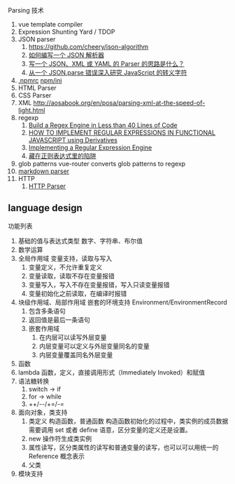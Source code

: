 Parsing 技术

1. vue template compiler
1. Expression Shunting Yard / TDOP
1. JSON parser
   1. https://github.com/cheery/json-algorithm
   1. [如何编写一个 JSON 解析器](https://www.liaoxuefeng.com/article/994977272296736)
   1. [写一个 JSON、XML 或 YAML 的 Parser 的思路是什么？](https://www.zhihu.com/question/24640264)
   1. [从一个 JSON.parse 错误深入研究 JavaScript 的转义字符](https://zhuanlan.zhihu.com/p/31030352)
1. [.npmrc](https://docs.npmjs.com/cli/v8/configuring-npm/npmrc) [npm/ini](https://github.com/npm/ini)
1. HTML Parser
1. CSS Parser
1. XML http://aosabook.org/en/posa/parsing-xml-at-the-speed-of-light.html
1. regexp
   1. [Build a Regex Engine in Less than 40 Lines of Code](https://nickdrane.com/build-your-own-regex/)
   1. [HOW TO IMPLEMENT REGULAR EXPRESSIONS IN FUNCTIONAL JAVASCRIPT using Derivatives](http://dpk.io/dregs/toydregs)
   1. [Implementing a Regular Expression Engine](https://deniskyashif.com/2019/02/17/implementing-a-regular-expression-engine/)
   1. [藏在正则表达式里的陷阱](https://zhuanlan.zhihu.com/p/38278481)
1. glob patterns vue-router converts glob patterns to regexp
1. [markdown parser](https://www.bilibili.com/video/BV1qq4y1F7Ch)
1. HTTP
   1. [HTTP Parser](https://zhuanlan.zhihu.com/p/100660049)

## language design

功能列表

1. 基础的值与表达式类型 数字、字符串、布尔值
1. 数学运算
1. 全局作用域 变量支持，读取与写入
   1. 变量定义，不允许重复定义
   1. 变量读取，读取不存在变量报错
   1. 变量写入，写入不存在变量报错，写入只读变量报错
   1. 变量初始化之前读取，在编译时报错
1. 块级作用域、局部作用域 嵌套的环境支持 Environment/EnvironmentRecord
   1. 包含多条语句
   1. 返回值是最后一条语句
   1. 嵌套作用域
      1. 在内层可以读写外层变量
      1. 内层变量可以定义与外层变量同名的变量
      1. 内层变量覆盖同名外层变量
1. 函数
1. lambda 函数，定义，直接调用形式（Immediately Invoked）和赋值
1. 语法糖转换
   1. switch -> if
   1. for -> while
   1. ++/--/+=/-=
1. 面向对象，类支持
   1. 类定义 构造函数，普通函数 构造函数初始化的过程中，类实例的成员数据需要调用 set 或者 define 语意，区分变量的定义还是设置。
   1. new 操作符生成类实例
   1. 属性读写，区分类属性的读写和普通变量的读写，也可以可以用统一的 Reference 概念表示
   1. 父类
1. 模块支持
